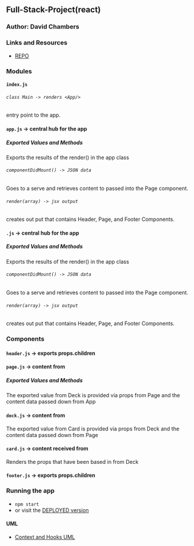 ## Full-Stack-Project(react)

### Author: David Chambers

### Links and Resources
* [REPO](https://github.com/dlchambersjr/lab-37-context-hooks)


### Modules
#### `index.js`

###### `class Main -> renders <App/>`
entry point to the app.

#### `app.js` -> central hub for the app
##### Exported Values and Methods
Exports the results of the render() in the app class

###### `componentDidMount() -> JSON data`
Goes to a serve and retrieves content to passed into the Page component.

###### `render(array) -> jsx output`
creates out put that contains Header, Page, and Footer Components.

#### `.js` -> central hub for the app
##### Exported Values and Methods
Exports the results of the render() in the app class

###### `componentDidMount() -> JSON data`
Goes to a serve and retrieves content to passed into the Page component.

###### `render(array) -> jsx output`
creates out put that contains Header, Page, and Footer Components.

### Components
#### `header.js` -> exports props.children

#### `page.js` -> content from <Deck>
##### Exported Values and Methods
The exported value from Deck is provided via props from Page and the content data passed down from App

#### `deck.js` -> content from <Child>
The exported value from Card is provided via props from Deck and the content data passed down from Page

#### `card.js` -> content received from <Deck>
Renders the props that have been based in from Deck

#### `footer.js` -> exports props.children

### Running the app
* `npm start`
* or visit the [DEPLOYED version](http://dc-week7-fullstack-project.s3-website-us-west-2.amazonaws.com/)

#### UML
* [Context and Hooks UML](https://raw.githubusercontent.com/dlchambersjr/full-stack-project-server/master/uml-react.jpg)